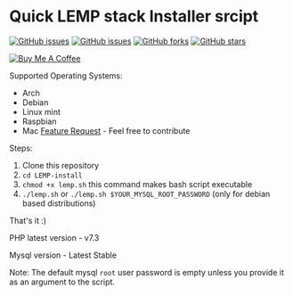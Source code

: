 # Quick LEMP stack Installer srcipt

<a href="https://travis-ci.org/thamaraiselvam/LEMP-Installer" target="_blank"><img alt="GitHub issues" src="https://img.shields.io/travis/thamaraiselvam/LEMP-Installer?style=for-the-badge"></a>
<a href="https://github.com/thamaraiselvam/LEMP-Installer/issues"><img alt="GitHub issues" src="https://img.shields.io/github/issues/thamaraiselvam/LEMP-Installer.svg?style=for-the-badge"></a>
<a href="https://github.com/thamaraiselvam/LEMP-Installer/network"><img alt="GitHub forks" src="https://img.shields.io/github/forks/thamaraiselvam/LEMP-Installer.svg?style=for-the-badge"></a>
<a href="https://github.com/thamaraiselvam/LEMP-Installer/stargazers"><img alt="GitHub stars" src="https://img.shields.io/github/stars/thamaraiselvam/LEMP-Installer.svg?style=for-the-badge"></a>

<a href="https://www.buymeacoffee.com/R8Nc2vn" target="_blank"><img src="https://www.buymeacoffee.com/assets/img/custom_images/yellow_img.png" alt="Buy Me A Coffee"></a>

Supported Operating Systems:

- Arch
- Debian
- Linux mint
- Raspbian
- Mac [Feature Request](https://github.com/thamaraiselvam/LEMP-Installer/issues/7) - Feel free to contribute

Steps:

1. Clone this repository
2. `cd LEMP-install`
3. `chmod +x lemp.sh` this command makes bash script executable
4. `./lemp.sh` or `./lemp.sh $YOUR_MYSQL_ROOT_PASSWORD` (only for debian based distributions)

That's it :)

PHP latest version - v7.3

Mysql version - Latest Stable

Note: The default mysql `root` user password is empty unless you provide it as an argument to the script.
